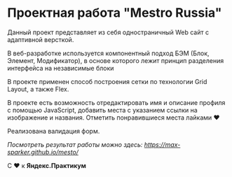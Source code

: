 # Проектная работа "Mestro Russia"

Данный проект представляет из себя одностраничный Web сайт с адаптивной версткой.

В веб-разработке используется компонентный подход БЭМ (Блок, Элемент, Модификатор),
в основе которого лежит принцип разделения интерфейса на независимые блоки

В проекте применен способ построения сетки по технологии Grid Layout, а также Flex.

В проекте есть возможность отредактировать имя и описание профиля с помощью JavaScript,
добавить места с указанием ссылки на изображение и названия. Отметить понравившиеся
места лайками ❤

Реализована валидация форм.

_Посмотреть результат работы можно здесь: https://max-sparker.github.io/mesto/_

С ❤ к **Яндекс.Практикум**
